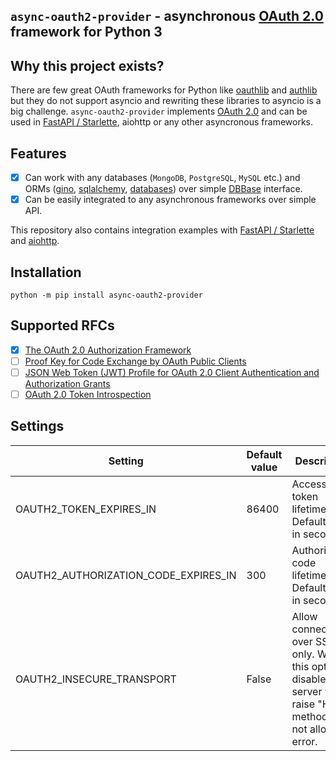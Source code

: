 ## `async-oauth2-provider` - asynchronous [OAuth 2.0](https://tools.ietf.org/html/rfc6749) framework for Python 3

## Why this project exists?

There are few great OAuth frameworks for Python like [oauthlib](https://github.com/oauthlib/oauthlib) and [authlib](https://github.com/lepture/authlib) but they do not support asyncio and rewriting these libraries to asyncio is a big challenge. `async-oauth2-provider` implements [OAuth 2.0](https://tools.ietf.org/html/rfc6749) and can be used in [FastAPI / Starlette](https://github.com/aliev/async-oauth2-provider/tree/master/examples), aiohttp or any other asyncronous frameworks.

## Features

- [x] Can work with any databases (`MongoDB`, `PostgreSQL`, `MySQL` etc.) and ORMs ([gino](https://python-gino.org/), [sqlalchemy](https://www.sqlalchemy.org/), [databases](https://pypi.org/project/databases/)) over simple [DBBase](https://github.com/aliev/async-oauth2-provider/blob/master/src/async_oauth2_provider/db.py) interface.
- [x] Can be easily integrated to any asynchronous frameworks over simple API.

This repository also contains integration examples with [FastAPI / Starlette](https://github.com/aliev/async-oauth2-provider/tree/master/examples) and [aiohttp](https://github.com/aliev/async-oauth2-provider/tree/master/examples).

## Installation

```
python -m pip install async-oauth2-provider
```

## Supported RFCs

- [x] [The OAuth 2.0 Authorization Framework](https://tools.ietf.org/html/rfc6749)
- [ ] [Proof Key for Code Exchange by OAuth Public Clients](https://tools.ietf.org/html/rfc7636)
- [ ] [JSON Web Token (JWT) Profile for OAuth 2.0 Client Authentication and Authorization Grants](https://tools.ietf.org/html/rfc7523)
- [ ] [OAuth 2.0 Token Introspection](https://tools.ietf.org/html/rfc7662)

## Settings

| Setting                               | Default value | Description                                                                                                         |
| ------------------------------------- | ------------- | ------------------------------------------------------------------------------------------------------------------- |
| OAUTH2_TOKEN_EXPIRES_IN               | 86400         | Access token lifetime. Default value in seconds.                                                                    |
| OAUTH2_AUTHORIZATION_CODE_EXPIRES_IN  | 300           | Authorization code lifetime. Default value in seconds.                                                              |
| OAUTH2_INSECURE_TRANSPORT             | False         | Allow connections over SSL only. When this option is disabled server will raise "HTTP method is not allowed" error. |
